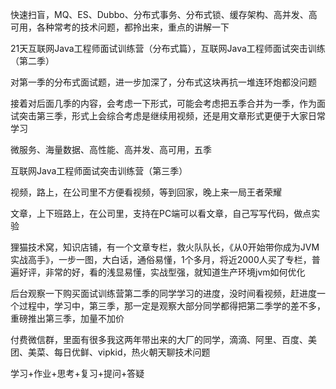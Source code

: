 
快速扫盲，MQ、ES、Dubbo、分布式事务、分布式锁、缓存架构、高并发、高可用，各种常考的技术问题，都拎出来，重点的讲解一下

21天互联网Java工程师面试训练营（分布式篇），互联网Java工程师面试突击训练（第二季）

对第一季的分布式面试题，进一步加深了，分布式这块再抗一堆连环炮都没问题

接着对后面几季的内容，会考虑一下形式，可能会考虑把五季合并为一季，作为面试突击第三季，形式上会综合考虑是继续用视频，还是用文章形式更便于大家日常学习

微服务、海量数据、高性能、高并发、高可用，五季

互联网Java工程师面试突击训练营（第三季）

视频，路上，在公司里不方便看视频，等到回家，晚上来一局王者荣耀

文章，上下班路上，在公司里，支持在PC端可以看文章，自己写写代码，做点实验

狸猫技术窝，知识店铺，有一个文章专栏，救火队队长，《从0开始带你成为JVM实战高手》，一步一图，大白话，通俗易懂，1个多月，将近2000人买了专栏，普遍好评，非常的好，看的浅显易懂，实战型强，就知道生产环境jvm如何优化



后台观察一下购买面试训练营第二季的同学学习的进度，没时间看视频，赶进度一个过程中，学习中，第三季，那一定是观察大部分同学都得把第二季学的差不多，重磅推出第三季，加量不加价


付费微信群，里面有很多我这两年带出来的大厂的同学，滴滴、阿里、百度、美团、美菜、每日优鲜、vipkid，热火朝天聊技术问题

学习+作业+思考+复习+提问+答疑
